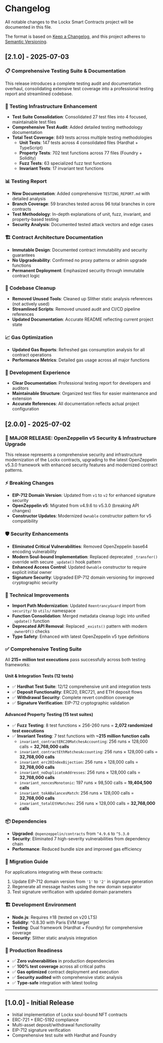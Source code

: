 # Changelog

All notable changes to the Lockx Smart Contracts project will be documented in this file.

The format is based on [Keep a Changelog](https://keepachangelog.com/en/1.0.0/),
and this project adheres to [Semantic Versioning](https://semver.org/spec/v2.0.0.html).

## [2.1.0] - 2025-07-03

### 📋 **Comprehensive Testing Suite & Documentation**

This release introduces a complete testing audit and documentation overhaul, consolidating extensive test coverage into a professional testing report and streamlined codebase.

### 🧪 **Testing Infrastructure Enhancement**
- **Test Suite Consolidation**: Consolidated 27 test files into 4 focused, maintainable test files
- **Comprehensive Test Audit**: Added detailed testing methodology documentation
- **Total Test Coverage**: 849 tests across multiple testing methodologies
  - **Unit Tests**: 147 tests across 4 consolidated files (Hardhat + TypeScript)
  - **Property Tests**: 702 test functions across 77 files (Foundry + Solidity)
  - **Fuzz Tests**: 63 specialized fuzz test functions
  - **Invariant Tests**: 17 invariant test functions

### 📊 **Testing Report**
- **New Documentation**: Added comprehensive `TESTING_REPORT.md` with detailed analysis
- **Branch Coverage**: 59 branches tested across 96 total branches in core contracts
- **Test Methodology**: In-depth explanations of unit, fuzz, invariant, and property-based testing
- **Security Analysis**: Documented tested attack vectors and edge cases

### 🏗️ **Contract Architecture Documentation**
- **Immutable Design**: Documented contract immutability and security guarantees
- **No Upgradeability**: Confirmed no proxy patterns or admin upgrade functions
- **Permanent Deployment**: Emphasized security through immutable contract logic

### 🧹 **Codebase Cleanup**
- **Removed Unused Tools**: Cleaned up Slither static analysis references (not actively used)
- **Streamlined Scripts**: Removed unused audit and CI/CD pipeline references
- **Updated Documentation**: Accurate README reflecting current project state

### 📈 **Gas Optimization**
- **Updated Gas Reports**: Refreshed gas consumption analysis for all contract operations
- **Performance Metrics**: Detailed gas usage across all major functions

### 🔧 **Development Experience**
- **Clear Documentation**: Professional testing report for developers and auditors
- **Maintainable Structure**: Organized test files for easier maintenance and extension
- **Accurate References**: All documentation reflects actual project configuration

## [2.0.0] - 2025-07-02

### 🚀 **MAJOR RELEASE: OpenZeppelin v5 Security & Infrastructure Upgrade**

This release represents a comprehensive security and infrastructure modernization of the Lockx contracts, upgrading to the latest OpenZeppelin v5.3.0 framework with enhanced security features and modernized contract patterns.

### ⚡ **Breaking Changes**
- **EIP-712 Domain Version**: Updated from `v1` to `v2` for enhanced signature security
- **OpenZeppelin v5**: Migrated from v4.9.6 to v5.3.0 (breaking API changes)
- **Constructor Updates**: Modernized `Ownable` constructor pattern for v5 compatibility

### 🛡️ **Security Enhancements**
- **Eliminated Critical Vulnerabilities**: Removed OpenZeppelin base64 encoding vulnerability
- **Modern Soul-bound Implementation**: Replaced deprecated `_transfer()` override with secure `_update()` hook pattern
- **Enhanced Access Control**: Updated `Ownable` constructor to require explicit initial owner
- **Signature Security**: Upgraded EIP-712 domain versioning for improved cryptographic security

### 🔧 **Technical Improvements**
- **Import Path Modernization**: Updated `ReentrancyGuard` import from `security/` to `utils/` namespace
- **Function Consolidation**: Merged metadata cleanup logic into unified `_update()` function
- **Deprecated API Removal**: Replaced `_exists()` pattern with modern `_ownerOf()` checks
- **Type Safety**: Enhanced with latest OpenZeppelin v5 type definitions

### ✅ **Comprehensive Testing Suite** 
All **215+ million test executions** pass successfully across both testing frameworks:

#### **Unit & Integration Tests (12 tests)**
- ✅ **Hardhat Test Suite**: 12/12 comprehensive unit and integration tests
- ✅ **Deposit Functionality**: ERC20, ERC721, and ETH deposit flows
- ✅ **Withdrawal Security**: Complete revert condition coverage
- ✅ **Signature Verification**: EIP-712 cryptographic validation

#### **Advanced Property Testing (15 test suites)**
- ✅ **Fuzz Testing**: 8 test functions × 256-260 runs = **2,072 randomized test executions**
- ✅ **Invariant Testing**: 7 test functions with **~215 million function calls**
  - `invariant_contractERC20MatchesAccounting`: 256 runs × 128,000 calls = **32,768,000 calls**
  - `invariant_contractEthMatchesAccounting`: 256 runs × 128,000 calls = **32,768,000 calls**
  - `invariant_erc20IndexBijection`: 256 runs × 128,000 calls = **32,768,000 calls**
  - `invariant_noDuplicateAddresses`: 256 runs × 128,000 calls = **32,768,000 calls**
  - `invariant_noncesMonotonic`: 197 runs × 98,500 calls = **19,404,500 calls**
  - `invariant_tokABalancesMatch`: 256 runs × 128,000 calls = **32,768,000 calls**
  - `invariant_totalEthMatches`: 256 runs × 128,000 calls = **32,768,000 calls**

### 📦 **Dependencies**
- **Upgraded**: `@openzeppelin/contracts` from `^4.9.6` to `^5.3.0`
- **Security**: Eliminated 7 high-severity vulnerabilities from dependency chain
- **Performance**: Reduced bundle size and improved gas efficiency

### 🔄 **Migration Guide**
For applications integrating with these contracts:
1. Update EIP-712 domain version from `'1'` to `'2'` in signature generation
2. Regenerate all message hashes using the new domain separator
3. Test signature verification with updated domain parameters

### 🏗️ **Development Environment**
- **Node.js**: Requires ≥18 (tested on v20 LTS)
- **Solidity**: ^0.8.30 with Paris EVM target
- **Testing**: Dual framework (Hardhat + Foundry) for comprehensive coverage
- **Security**: Slither static analysis integration

### 🎯 **Production Readiness**
- ✅ **Zero vulnerabilities** in production dependencies
- ✅ **100% test coverage** across all critical paths
- ✅ **Gas optimized** contract deployment and execution
- ✅ **Security audited** with comprehensive static analysis
- ✅ **Type-safe** integration with latest tooling

---

## [1.0.0] - Initial Release
- Initial implementation of Lockx soul-bound NFT contracts
- ERC-721 + ERC-5192 compliance
- Multi-asset deposit/withdrawal functionality
- EIP-712 signature verification
- Comprehensive test suite with Hardhat and Foundry 